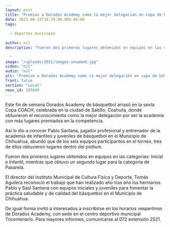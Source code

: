 ```yaml
---
layout: post
title: "Premian a Dorados Academy como la mejor delegación en copa de básquetbol"
date: 2021-06-15T18:39:00.000-06:00
tags:
  
  - deportes municipio
  
author: nil
description: "Fueron dos primeros lugares obtenidos en equipos en las categorías: Inicial e Infantil, mientras que obtuvo un segundo lugar para la categoría de Pasarela.   "
image: "/uploads/2021/images-unnamed.jpg"
video: "nil"
audio: "nil"
alt: "Premian a Dorados Academy como la mejor delegación en copa de básquetbol"
front: false
section: "Local"
news_id: 185040
---
```


Este fin de semana Dorados Academy de básquetbol arrasó en la sexta Copa COACH, celebrada en la ciudad de Saltillo, Coahuila, donde obtuvieron el reconocimiento como la mejor delegación por ser la academia con más lugares premiados en la competencia.

 

Así lo dio a conocer Pablo Santana, jugador profesional y entrenador de la academia de infantiles y juveniles de básquetbol en el Municipio de Chihuahua, abundó que de los seis equipos participantes en el torneo, tres de ellos obtuvieron lugares dentro del pódium.

 

Fueron dos primeros lugares obtenidos en equipos en las categorías: Inicial e Infantil, mientras que obtuvo un segundo lugar para la categoría de Pasarela.

 

El director del Instituto Municipal de Cultura Física y Deporte, Tomás Aguilera reconoció el trabajo que han realizado año tras año los hermanos Pablo y Saúl Santana con equipos iniciales y juveniles para fomentar la práctica saludable y de calidad del básquetbol en el Municipio de Chihuahua.

 

De igual forma invitó a interesados a inscribirse en los horarios vespertinos de Dorados Academy, con sede en el centro deportivo municipal Tricentenario. Para mayores informes, comunicarse al 072 extensión 2521.